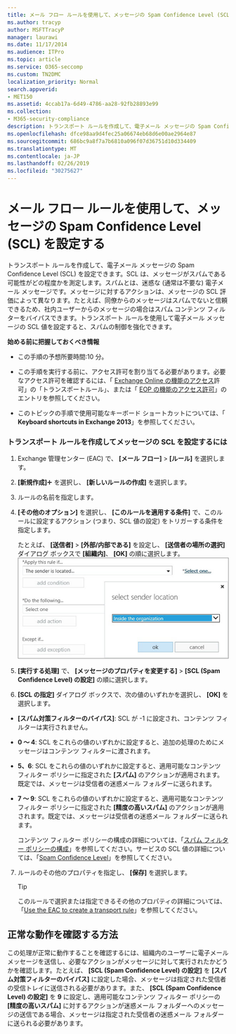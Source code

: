 ```yaml
---
title: メール フロー ルールを使用して、メッセージの Spam Confidence Level (SCL) を設定する
ms.author: tracyp
author: MSFTTracyP
manager: laurawi
ms.date: 11/17/2014
ms.audience: ITPro
ms.topic: article
ms.service: O365-seccomp
ms.custom: TN2DMC
localization_priority: Normal
search.appverid:
- MET150
ms.assetid: 4ccab17a-6d49-4786-aa28-92fb28893e99
ms.collection:
- M365-security-compliance
description: トランスポート ルールを作成して、電子メール メッセージの Spam Confidence Level (SCL) を設定できます。SCL は、メッセージがスパムである可能性がどの程度かを測定します。スパムとは、迷惑な (通常は不要な) 電子メール メッセージです。メッセージに対するアクションは、メッセージの SCL 評価によって異なります。たとえば、同僚からのメッセージはスパムでないと信頼できるため、社内ユーザーからのメッセージの場合はスパム コンテンツ フィルターをバイパスできます。トランスポート ルールを使用して電子メール メッセージの SCL 値を設定すると、スパムの制御を強化できます。
ms.openlocfilehash: dfce98aa9d4fec25a06674eb68d6e00ae2964e87
ms.sourcegitcommit: 686bc9a8f7a7b6810a096f07d36751d10d334409
ms.translationtype: MT
ms.contentlocale: ja-JP
ms.lasthandoff: 02/26/2019
ms.locfileid: "30275627"
---
```

# <a name="use-mail-flow-rules-to-set-the-spam-confidence-level-scl-in-messages"></a>メール フロー ルールを使用して、メッセージの Spam Confidence Level (SCL) を設定する

トランスポート ルールを作成して、電子メール メッセージの Spam Confidence Level (SCL) を設定できます。SCL は、メッセージがスパムである可能性がどの程度かを測定します。スパムとは、迷惑な (通常は不要な) 電子メール メッセージです。メッセージに対するアクションは、メッセージの SCL 評価によって異なります。たとえば、同僚からのメッセージはスパムでないと信頼できるため、社内ユーザーからのメッセージの場合はスパム コンテンツ フィルターをバイパスできます。トランスポート ルールを使用して電子メール メッセージの SCL 値を設定すると、スパムの制御を強化できます。 
  
 **始める前に把握しておくべき情報**
  
- この手順の予想所要時間:10 分。
    
- この手順を実行する前に、アクセス許可を割り当てる必要があります。必要なアクセス許可を確認するには、「 [Exchange Online の機能のアクセス](http://technet.microsoft.com/library/15073ce1-0917-403b-8839-02a2ebc96e16.aspx)許可」の「トランスポートルール」、または「 [EOP の機能のアクセス許可](eop/feature-permissions-in-eop.md)」のエントリを参照してください。 
    
- このトピックの手順で使用可能なキーボード ショートカットについては、「 **Keyboard shortcuts in Exchange 2013**」を参照してください。
    
### <a name="to-create-a-transport-rule-that-sets-the-scl-of-a-message"></a>トランスポート ルールを作成してメッセージの SCL を設定するには

1. Exchange 管理センター (EAC) で、 **[メール フロー]** \> **[ルール]** を選択します。
    
2. **[新規作成]**![[追加] アイコン](media/ITPro-EAC-AddIcon.gif) を選択し、 **[新しいルールの作成]** を選択します。
    
3. ルールの名前を指定します。
    
4. **[その他のオプション]** を選択し、 **[このルールを適用する条件]** で、このルールに設定するアクション (つまり、SCL 値の設定) をトリガーする条件を指定します。
    
    たとえば、 **[送信者]** \> **[外部/内部である]** を設定し、 **[送信者の場所の選択]** ダイアログ ボックスで **[組織内]**、 **[OK]** の順に選択します。<br/>
    ![送信者の場所の選択](media/EOP-ETR-SetSCL-1.jpg)
  
5. **[実行する処理]** で、 **[メッセージのプロパティを変更する]** \> **[SCL (Spam Confidence Level) の設定]** の順に選択します。
  
6. **[SCL の指定]** ダイアログ ボックスで、次の値のいずれかを選択し、 **[OK]** を選択します。
    
  - **[スパム対策フィルターのバイパス]**: SCL が -1 に設定され、コンテンツ フィルターは実行されません。 
    
  - **0 ～ 4**: SCL をこれらの値のいずれかに設定すると、追加の処理のためにメッセージはコンテンツ フィルターに渡されます。 
    
  - **5、6**: SCL をこれらの値のいずれかに設定すると、適用可能なコンテンツ フィルター ポリシーに指定された **[スパム]** のアクションが適用されます。既定では、メッセージは受信者の迷惑メール フォルダーに送られます。 
    
  - **7 ～ 9**: SCL をこれらの値のいずれかに設定すると、適用可能なコンテンツ フィルター ポリシーに指定された **[精度の高いスパム]** のアクションが適用されます。既定では、メッセージは受信者の迷惑メール フォルダーに送られます。 
    
    コンテンツ フィルター ポリシーの構成の詳細については、「[スパム フィルター ポリシーの構成](configure-your-spam-filter-policies.md)」を参照してください。サービスの SCL 値の詳細については、「[Spam Confidence Level](spam-confidence-levels.md)」を参照してください。
    
7. ルールのその他のプロパティを指定し、 **[保存]** を選択します。
    
    > [!TIP]
    > このルールで選択または指定できるその他のプロパティの詳細については、「[Use the EAC to create a transport rule](http://technet.microsoft.com/library/e7a81372-b6d7-4d1f-bc9e-a845a7facac2.aspx#CreateEAC)」を参照してください。 
  
## <a name="how-do-you-know-this-worked"></a>正常な動作を確認する方法

この処理が正常に動作することを確認するには、組織内のユーザーに電子メール メッセージを送信し、必要なアクションがメッセージに対して実行されたかどうかを確認します。たとえば、 **[SCL (Spam Confidence Level) の設定]** を **[スパム対策フィルターのバイパス]** に設定した場合、メッセージは指定された受信者の受信トレイに送信される必要があります。また、 **[SCL (Spam Confidence Level) の設定]** を **9** に設定し、適用可能なコンテンツ フィルター ポリシーの **[精度の高いスパム]** に対するアクションが迷惑メール フォルダーへのメッセージの送信である場合、メッセージは指定された受信者の迷惑メール フォルダーに送られる必要があります。 
  

